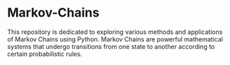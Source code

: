 # Markov-Chains
This repository is dedicated to exploring various methods and applications of Markov Chains using Python. Markov Chains are powerful mathematical systems that undergo transitions from one state to another according to certain probabilistic rules. 
